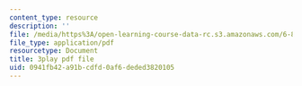 ```yaml
---
content_type: resource
description: ''
file: /media/https%3A/open-learning-course-data-rc.s3.amazonaws.com/6-849-geometric-folding-algorithms-linkages-origami-polyhedra-fall-2012/0941fb42a91bcdfd0af6deded3820105_82t7g2itzm4.pdf
file_type: application/pdf
resourcetype: Document
title: 3play pdf file
uid: 0941fb42-a91b-cdfd-0af6-deded3820105
---
```

